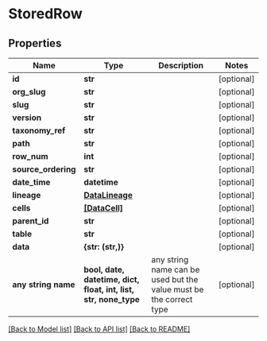 # StoredRow


## Properties
Name | Type | Description | Notes
------------ | ------------- | ------------- | -------------
**id** | **str** |  | [optional] 
**org_slug** | **str** |  | [optional] 
**slug** | **str** |  | [optional] 
**version** | **str** |  | [optional] 
**taxonomy_ref** | **str** |  | [optional] 
**path** | **str** |  | [optional] 
**row_num** | **int** |  | [optional] 
**source_ordering** | **str** |  | [optional] 
**date_time** | **datetime** |  | [optional] 
**lineage** | [**DataLineage**](DataLineage.md) |  | [optional] 
**cells** | [**[DataCell]**](DataCell.md) |  | [optional] 
**parent_id** | **str** |  | [optional] 
**table** | **str** |  | [optional] 
**data** | **{str: (str,)}** |  | [optional] 
**any string name** | **bool, date, datetime, dict, float, int, list, str, none_type** | any string name can be used but the value must be the correct type | [optional]

[[Back to Model list]](../README.md#documentation-for-models) [[Back to API list]](../README.md#documentation-for-api-endpoints) [[Back to README]](../README.md)


